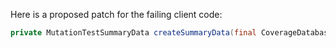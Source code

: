 Here is a proposed patch for the failing client code:

```java
private MutationTestSummaryData createSummaryData(final CoverageDatabase coverage, final ClassMutationResults data) {
